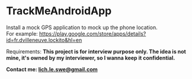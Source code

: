 # TrackMeAndroidApp

Install a mock GPS application to mock up the phone location.<br/>
For example: https://play.google.com/store/apps/details?id=fr.dvilleneuve.lockito&hl=en <br/>

Requirements: <b>This project is for interview purpose only. The idea is not mine, it's owned by my interviewer, so I wanna keep it confidential.<b>

Contact me:
lich.le.swe@gmail.com
